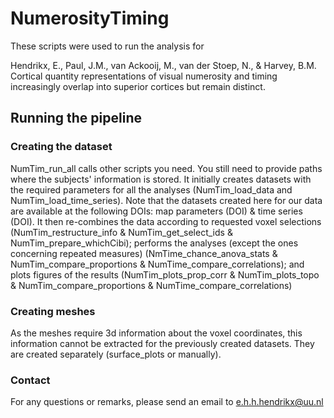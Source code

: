 # NumerosityTiming

These scripts were used to run the analysis for

Hendrikx, E., Paul, J.M., van Ackooij, M., van der Stoep, N., & Harvey, B.M. Cortical quantity representations of visual numerosity and timing increasingly overlap into superior cortices but remain distinct.

## Running the pipeline
### Creating the dataset
NumTim_run_all calls other scripts you need. You still need to provide paths where the subjects' information is stored. It initially creates datasets with the required parameters for all the analyses (NumTim_load_data and NumTim_load_time_series). Note that the datasets created here for our data are available at the following DOIs: map parameters (DOI) & time series (DOI). It then re-combines the data according to requested voxel selections (NumTim_restructure_info & NumTim_get_select_ids & NumTim_prepare_whichCibi); performs the analyses (except the ones concerning repeated measures) (NmTime_chance_anova_stats & NumTim_compare_proportions & NumTime_compare_correlations); and plots figures of the results (NumTim_plots_prop_corr & NumTim_plots_topo & NumTim_compare_proportions & NumTime_compare_correlations)

### Creating meshes
As the meshes require 3d information about the voxel coordinates, this information cannot be extracted for the previously created datasets. They are created separately (surface_plots or manually).

### Contact
For any questions or remarks, please send an email to e.h.h.hendrikx@uu.nl

